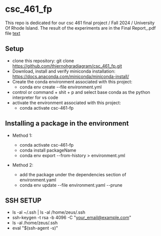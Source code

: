 # csc_461_fp
This repo is dedicated for our csc 461 final project / Fall 2024 / University Of Rhode Island. The result of the experiments are in the Final Report_.pdf file
[text](<Final Report_.pdf>)

## Setup
- clone this repository: git clone https://github.com/thiernohgradiagram/csc_461_fp.git
- Download, install and verify miniconda installation: https://docs.anaconda.com/miniconda/miniconda-install/
- Create the conda environment associated with this project: 
    - conda env create --file environment.yml
- control or command + shit + p and select base conda as the python interpreter for vs code
- activate the environment associated with this project: 
    - conda activate csc-461-fp

## Installing a package in the environment
- Method 1: 
    - conda activate csc-461-fp
    - conda install packageName
    - conda env export --from-history > environment.yml

- Method 2: 
    - add the package under the dependencies section of environment.yaml
    - conda env update --file environment.yaml --prune

## SSH SETUP
- ls -al ~/.ssh | ls -al /home/zeus/.ssh
- ssh-keygen -t rsa -b 4096 -C "your_email@example.com"
- ls -al /home/zeus/.ssh
- eval "$(ssh-agent -s)"




